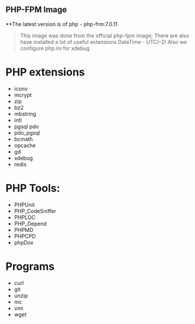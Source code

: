 ## PHP-FPM Image

**The latest version is of php - php-frm:7.0.11

>This image was done from the official php-fpm image;
>There are also have installed a lot of useful extensions
>DateTime - UTC(-2)
>Also we configure php.ini for xdebug 

# PHP extensions
   * iconv 
   * mcrypt 
   * zip 
   * bz2 
   * mbstring 
   * intl 
   * pgsql pdo 
   * pdo_pgsql 
   * bcmath 
   * opcache 
   * gd 
   * xdebug
   * redis

# PHP Tools:
   * PHPUnit
   * PHP_CodeSniffer
   * PHPLOC
   * PHP_Depend
   * PHPMD
   * PHPCPD
   * phpDox

# Programs  
   * curl 
   * git 
   * unzip 
   * mc 
   * vim
   * wget 